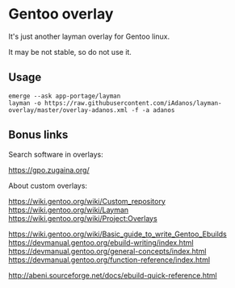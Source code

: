 # Gentoo overlay

It's just another layman overlay for Gentoo linux.

It may be not stable, so do not use it.

## Usage

```
emerge --ask app-portage/layman
layman -o https://raw.githubusercontent.com/iAdanos/layman-overlay/master/overlay-adanos.xml -f -a adanos
```

## Bonus links 

Search software in overlays:

https://gpo.zugaina.org/

About custom overlays:

https://wiki.gentoo.org/wiki/Custom_repository
https://wiki.gentoo.org/wiki/Layman
https://wiki.gentoo.org/wiki/Project:Overlays

https://wiki.gentoo.org/wiki/Basic_guide_to_write_Gentoo_Ebuilds
https://devmanual.gentoo.org/ebuild-writing/index.html
https://devmanual.gentoo.org/general-concepts/index.html
https://devmanual.gentoo.org/function-reference/index.html

http://abeni.sourceforge.net/docs/ebuild-quick-reference.html
